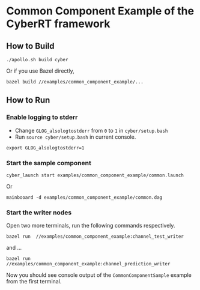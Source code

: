 # Common Component Example of the CyberRT framework

## How to Build

```
./apollo.sh build cyber
```

Or if you use Bazel directly,

```
bazel build //examples/common_component_example/...
```

## How to Run

### Enable logging to stderr

- Change `GLOG_alsologtostderr` from `0` to `1` in `cyber/setup.bash`
- Run `source cyber/setup.bash` in current console.

```
export GLOG_alsologtostderr=1
```

### Start the sample component

```
cyber_launch start examples/common_component_example/common.launch
```

Or

```
mainbooard -d examples/common_component_example/common.dag
```

### Start the writer nodes

Open two more terminals, run the following commands respectively.

```
bazel run  //examples/common_component_example:channel_test_writer
```

and ...

```
bazel run //examples/common_component_example:channel_prediction_writer
```

Now you should see console output of the `CommonComponentSample` example from the first terminal.
